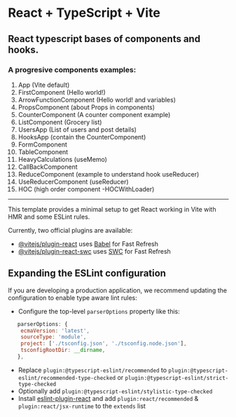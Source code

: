 # React + TypeScript + Vite

## React typescript bases of components and hooks.

### A progresive components examples:

1. App (Vite default)
2. FirstComponent (Hello world!)
3. ArrowFunctionComponent (Hello world! and variables)
4. PropsComponent (about Props in components)
5. CounterComponent (A counter component example)
6. ListComponent (Grocery list)
7. UsersApp (List of users and post details)
8. HooksApp (contain the CounterComponent)
9. FormComponent
10. TableComponent
11. HeavyCalculations (useMemo)
12. CallBackComponent
13. ReduceComponent (example to understand hook useReducer)
14. UseReducerComponent (useReducer)
15. HOC (high order component -HOCWithLoader)

-------------
This template provides a minimal setup to get React working in Vite with HMR and some ESLint rules.

Currently, two official plugins are available:

- [@vitejs/plugin-react](https://github.com/vitejs/vite-plugin-react/blob/main/packages/plugin-react/README.md) uses [Babel](https://babeljs.io/) for Fast Refresh
- [@vitejs/plugin-react-swc](https://github.com/vitejs/vite-plugin-react-swc) uses [SWC](https://swc.rs/) for Fast Refresh

## Expanding the ESLint configuration

If you are developing a production application, we recommend updating the configuration to enable type aware lint rules:

- Configure the top-level `parserOptions` property like this:

```js
   parserOptions: {
    ecmaVersion: 'latest',
    sourceType: 'module',
    project: ['./tsconfig.json', './tsconfig.node.json'],
    tsconfigRootDir: __dirname,
   },
```

- Replace `plugin:@typescript-eslint/recommended` to `plugin:@typescript-eslint/recommended-type-checked` or `plugin:@typescript-eslint/strict-type-checked`
- Optionally add `plugin:@typescript-eslint/stylistic-type-checked`
- Install [eslint-plugin-react](https://github.com/jsx-eslint/eslint-plugin-react) and add `plugin:react/recommended` & `plugin:react/jsx-runtime` to the `extends` list
